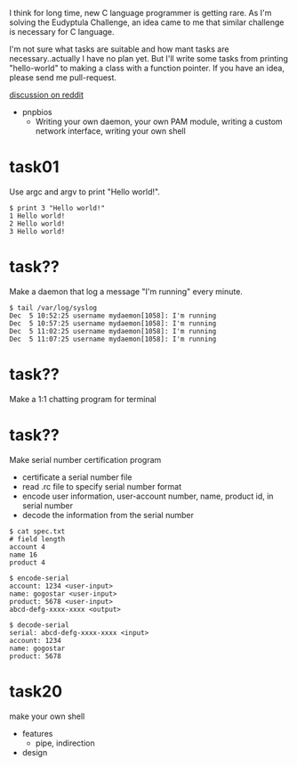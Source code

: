 I think for long time, new C language programmer is getting rare.
As I'm solving the Eudyptula Challenge, an idea came to me that similar challenge is necessary for C language.

I'm not sure what tasks are suitable and how mant tasks are necessary..actually I have no plan yet.
But I'll write some tasks from printing "hello-world" to making a class with a function pointer.
If you have an idea, please send me pull-request.

[discussion on reddit](https://www.reddit.com/r/linuxdev/comments/5r8k6g/new_service_like_the_eudyptula_challenge/)
* pnpbios
  * Writing your own daemon, your own PAM module, writing a custom network interface, writing your own shell

# task01

Use argc and argv to print "Hello world!".

```
$ print 3 "Hello world!"
1 Hello world!
2 Hello world!
3 Hello world!
```
# task??

Make a daemon that log a message "I'm running" every minute.

```
$ tail /var/log/syslog
Dec  5 10:52:25 username mydaemon[1058]: I'm running
Dec  5 10:57:25 username mydaemon[1058]: I'm running
Dec  5 11:02:25 username mydaemon[1058]: I'm running
Dec  5 11:07:25 username mydaemon[1058]: I'm running
```
# task??

Make a 1:1 chatting program for terminal

# task??

Make serial number certification program
* certificate a serial number file
* read .rc file to specify serial number format
* encode user information, user-account number, name, product id, in serial number
* decode the information from the serial number

```
$ cat spec.txt
# field length
account 4
name 16
product 4

$ encode-serial
account: 1234 <user-input>
name: gogostar <user-input>
product: 5678 <user-input>
abcd-defg-xxxx-xxxx <output>

$ decode-serial
serial: abcd-defg-xxxx-xxxx <input>
account: 1234
name: gogostar
product: 5678
````

# task20

make your own shell
* features
  * pipe, indirection
* design

